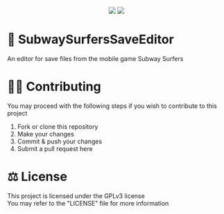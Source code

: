 <p align="center">
    <img src="https://img.shields.io/badge/.NET%20Framework-4.0-blue">
    <img src="https://img.shields.io/badge/License-GPLv3-brightgreen">
</p>

# 💬  SubwaySurfersSaveEditor
An editor for save files from the mobile game Subway Surfers 

# 👨‍💻 Contributing
You may proceed with the following steps if you wish to contribute to this project

1. Fork or clone this repository
2. Make your changes
3. Commit & push your changes
4. Submit a pull request here

# ⚖ License
This project is licensed under the GPLv3 license
<br>
You may refer to the "LICENSE" file for more information
